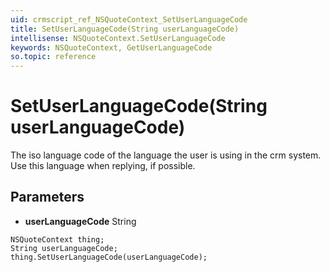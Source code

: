 ```yaml
---
uid: crmscript_ref_NSQuoteContext_SetUserLanguageCode
title: SetUserLanguageCode(String userLanguageCode)
intellisense: NSQuoteContext.SetUserLanguageCode
keywords: NSQuoteContext, GetUserLanguageCode
so.topic: reference
---
```


# SetUserLanguageCode(String userLanguageCode)

The iso language code of the language the user is using in the crm system. Use this language when replying, if possible.

## Parameters

* **userLanguageCode** String

```crmscript
NSQuoteContext thing;
String userLanguageCode;
thing.SetUserLanguageCode(userLanguageCode);
```

